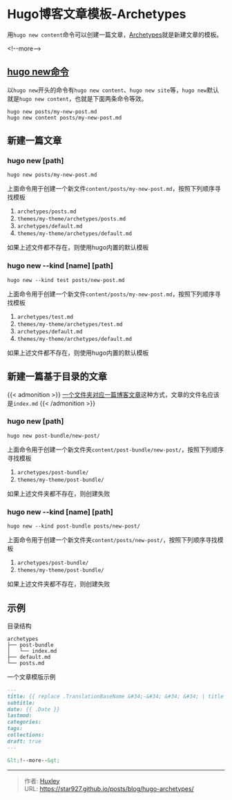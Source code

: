 # Hugo博客文章模板-Archetypes

用`hugo new content`命令可以创建一篇文章，[Archetypes](https://gohugo.io/content-management/archetypes/)就是新建文章的模板。

&lt;!--more--&gt;

## [hugo new命令](https://gohugo.io/commands/hugo_new/)

以`hugo new`开头的命令有`hugo new content`、`hugo new site`等，`hugo new`默认就是`hugo new content`，也就是下面两条命令等效。

```shell
hugo new posts/my-new-post.md
hugo new content posts/my-new-post.md
```

## 新建一篇文章

### hugo new [path]

```shell
hugo new posts/my-new-post.md
```

上面命令用于创建一个新文件`content/posts/my-new-post.md`，按照下列顺序寻找模板

1. `archetypes/posts.md`
2. `themes/my-theme/archetypes/posts.md`
3. `archetypes/default.md`
4. `themes/my-theme/archetypes/default.md`

如果上述文件都不存在，则使用hugo内置的默认模板

### hugo new --kind [name] [path]

```shell
hugo new --kind test posts/new-post.md
```

上面命令用于创建一个新文件`content/posts/my-new-post.md`，按照下列顺序寻找模板

1. `archetypes/test.md`
2. `themes/my-theme/archetypes/test.md`
3. `archetypes/default.md`
4. `themes/my-theme/archetypes/default.md`

如果上述文件都不存在，则使用hugo内置的默认模板

## 新建一篇基于目录的文章

{{&lt; admonition &gt;}}
[一个文件夹对应一篇博客文章](https://gohugo.io/content-management/page-bundles/#leaf-bundles)这种方式，文章的文件名应该是`index.md`
{{&lt; /admonition &gt;}}

### hugo new [path]

```shell
hugo new post-bundle/new-post/
```

上面命令用于创建一个新文件夹`content/post-bundle/new-post/`，按照下列顺序寻找模板

1. `archetypes/post-bundle/`
2. `themes/my-theme/post-bundle/`

如果上述文件夹都不存在，则创建失败

### hugo new --kind [name] [path]

```shell
hugo new --kind post-bundle posts/new-post/
```

上面命令用于创建一个新文件夹`content/posts/new-post/`，按照下列顺序寻找模板

1. `archetypes/post-bundle/`
2. `themes/my-theme/post-bundle/`

如果上述文件夹都不存在，则创建失败

## 示例

目录结构

```
archetypes
├── post-bundle
│   └── index.md
├── default.md
└── posts.md
```

一个文章模版示例

```markdown
---
title: {{ replace .TranslationBaseName &#34;-&#34; &#34; &#34; | title }}
subtitle:
date: {{ .Date }}
lastmod:
categories:
tags:
collections:
draft: true
---

&lt;!--more--&gt;

```


---

> 作者: [Huxley](https://star927.github.io/)  
> URL: https://star927.github.io/posts/blog/hugo-archetypes/  

